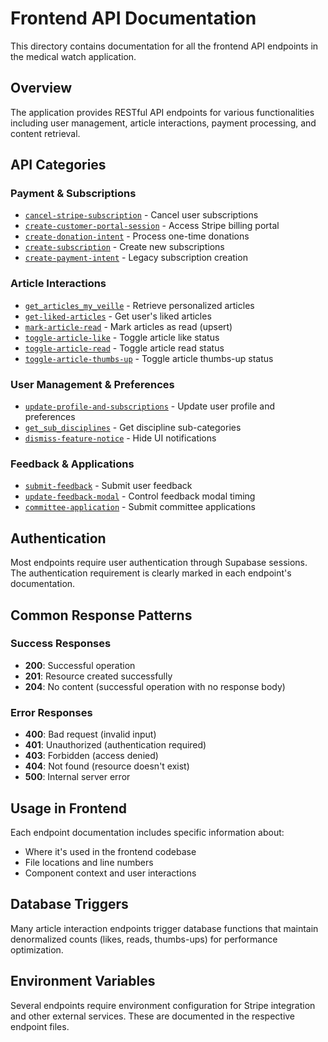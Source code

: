 # Frontend API Documentation

This directory contains documentation for all the frontend API endpoints in the medical watch application.

## Overview

The application provides RESTful API endpoints for various functionalities including user management, article interactions, payment processing, and content retrieval.

## API Categories

### Payment & Subscriptions
- [`cancel-stripe-subscription`](./cancel-stripe-subscription.md) - Cancel user subscriptions
- [`create-customer-portal-session`](./create-customer-portal-session.md) - Access Stripe billing portal
- [`create-donation-intent`](./create-donation-intent.md) - Process one-time donations
- [`create-subscription`](./create-subscription.md) - Create new subscriptions
- [`create-payment-intent`](./create-payment-intent.md) - Legacy subscription creation

### Article Interactions
- [`get_articles_my_veille`](./get_articles_my_veille.md) - Retrieve personalized articles
- [`get-liked-articles`](./get-liked-articles.md) - Get user's liked articles
- [`mark-article-read`](./mark-article-read.md) - Mark articles as read (upsert)
- [`toggle-article-like`](./toggle-article-like.md) - Toggle article like status
- [`toggle-article-read`](./toggle-article-read.md) - Toggle article read status
- [`toggle-article-thumbs-up`](./toggle-article-thumbs-up.md) - Toggle article thumbs-up status

### User Management & Preferences
- [`update-profile-and-subscriptions`](./update-profile-and-subscriptions.md) - Update user profile and preferences
- [`get_sub_disciplines`](./get_sub_disciplines.md) - Get discipline sub-categories
- [`dismiss-feature-notice`](./dismiss-feature-notice.md) - Hide UI notifications

### Feedback & Applications
- [`submit-feedback`](./submit-feedback.md) - Submit user feedback
- [`update-feedback-modal`](./update-feedback-modal.md) - Control feedback modal timing
- [`committee-application`](./committee-application.md) - Submit committee applications

## Authentication

Most endpoints require user authentication through Supabase sessions. The authentication requirement is clearly marked in each endpoint's documentation.

## Common Response Patterns

### Success Responses
- **200**: Successful operation
- **201**: Resource created successfully
- **204**: No content (successful operation with no response body)

### Error Responses
- **400**: Bad request (invalid input)
- **401**: Unauthorized (authentication required)
- **403**: Forbidden (access denied)
- **404**: Not found (resource doesn't exist)
- **500**: Internal server error

## Usage in Frontend

Each endpoint documentation includes specific information about:
- Where it's used in the frontend codebase
- File locations and line numbers
- Component context and user interactions

## Database Triggers

Many article interaction endpoints trigger database functions that maintain denormalized counts (likes, reads, thumbs-ups) for performance optimization.

## Environment Variables

Several endpoints require environment configuration for Stripe integration and other external services. These are documented in the respective endpoint files. 